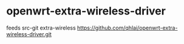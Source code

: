 # openwrt-extra-wireless-driver
feeds
src-git extra-wireless https://github.com/qhlai/openwrt-extra-wireless-driver.git
